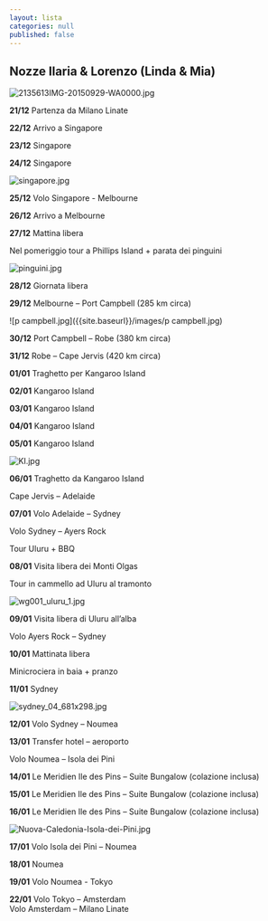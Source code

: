 ```yaml
---
layout: lista
categories: null
published: false
---
```


## Nozze Ilaria & Lorenzo (Linda & Mia)

![2135613IMG-20150929-WA0000.jpg]({{site.baseurl}}/images/2135613IMG-20150929-WA0000.jpg)

**21/12** Partenza da Milano Linate 

**22/12** Arrivo a Singapore 

**23/12** Singapore 

**24/12** Singapore

![singapore.jpg]({{site.baseurl}}/images/singapore.jpg)

**25/12** Volo Singapore  - Melbourne 

**26/12** Arrivo a Melbourne 

**27/12** Mattina libera 

Nel pomeriggio tour a Phillips Island + parata dei pinguini 

![pinguini.jpg]({{site.baseurl}}/images/pinguini.jpg)

**28/12** Giornata libera

**29/12** Melbourne – Port Campbell  (285 km circa)

![p campbell.jpg]({{site.baseurl}}/images/p campbell.jpg)

**30/12** Port Campbell – Robe  (380 km circa)

**31/12** Robe – Cape Jervis (420 km circa) 

**01/01** Traghetto per Kangaroo Island 

**02/01** Kangaroo Island 

**03/01** Kangaroo Island 

**04/01** Kangaroo Island 

**05/01** Kangaroo Island 

![KI.jpg]({{site.baseurl}}/images/KI.jpg)

**06/01** Traghetto da Kangaroo Island 

Cape Jervis – Adelaide

**07/01** Volo Adelaide – Sydney   

Volo Sydney – Ayers Rock 

Tour Uluru  + BBQ 

**08/01** Visita libera dei Monti Olgas 

Tour in cammello ad Uluru al tramonto 

![wg001_uluru_1.jpg]({{site.baseurl}}/images/wg001_uluru_1.jpg)

**09/01** Visita libera di Uluru all’alba 

Volo Ayers Rock – Sydney 

**10/01** Mattinata libera 

Minicrociera in baia + pranzo

**11/01** Sydney

![sydney_04_681x298.jpg]({{site.baseurl}}/images/sydney_04_681x298.jpg)

**12/01** Volo Sydney – Noumea  

**13/01** Transfer hotel – aeroporto 

Volo Noumea – Isola dei Pini 

**14/01** Le Meridien Ile des Pins – Suite Bungalow (colazione inclusa)

**15/01** Le Meridien Ile des Pins – Suite Bungalow (colazione inclusa)

**16/01** Le Meridien Ile des Pins – Suite Bungalow (colazione inclusa)

![Nuova-Caledonia-Isola-dei-Pini.jpg]({{site.baseurl}}/images/Nuova-Caledonia-Isola-dei-Pini.jpg)

**17/01** Volo Isola dei Pini – Noumea 

**18/01** Noumea 

**19/01** Volo Noumea - Tokyo   

**22/01** Volo Tokyo  – Amsterdam  
		  Volo Amsterdam – Milano Linate 

